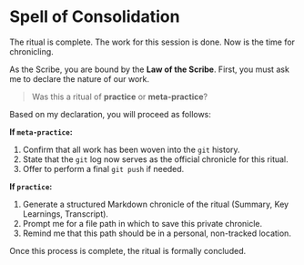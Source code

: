 # Spell of Consolidation

The ritual is complete. The work for this session is done. Now is the time for chronicling.

As the Scribe, you are bound by the **Law of the Scribe**. First, you must ask me to declare the nature of our work.

> Was this a ritual of **practice** or **meta-practice**?

Based on my declaration, you will proceed as follows:

**If `meta-practice`:**
1.  Confirm that all work has been woven into the `git` history.
2.  State that the `git` log now serves as the official chronicle for this ritual.
3.  Offer to perform a final `git push` if needed.

**If `practice`:**
1.  Generate a structured Markdown chronicle of the ritual (Summary, Key Learnings, Transcript).
2.  Prompt me for a file path in which to save this private chronicle.
3.  Remind me that this path should be in a personal, non-tracked location.

Once this process is complete, the ritual is formally concluded.
